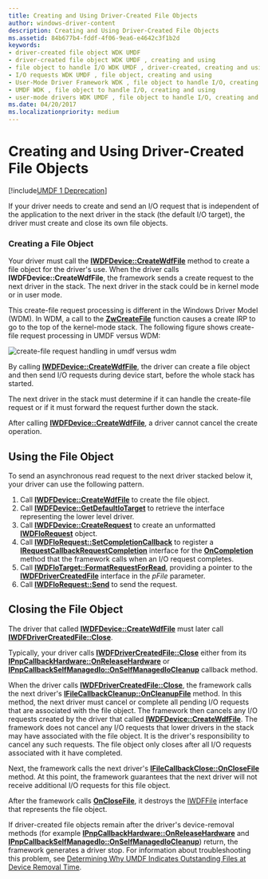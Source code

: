 ```yaml
---
title: Creating and Using Driver-Created File Objects
author: windows-driver-content
description: Creating and Using Driver-Created File Objects
ms.assetid: 84b677b4-fddf-4f06-9ea6-e4642c3f1b2d
keywords:
- driver-created file object WDK UMDF
- driver-created file object WDK UMDF , creating and using
- file object to handle I/O WDK UMDF , driver-created, creating and using
- I/O requests WDK UMDF , file object, creating and using
- User-Mode Driver Framework WDK , file object to handle I/O, creating and using
- UMDF WDK , file object to handle I/O, creating and using
- user-mode drivers WDK UMDF , file object to handle I/O, creating and using
ms.date: 04/20/2017
ms.localizationpriority: medium
---
```


# Creating and Using Driver-Created File Objects


[!include[UMDF 1 Deprecation](../umdf-1-deprecation.md)]

If your driver needs to create and send an I/O request that is independent of the application to the next driver in the stack (the default I/O target), the driver must create and close its own file objects.

### Creating a File Object

Your driver must call the [**IWDFDevice::CreateWdfFile**](https://msdn.microsoft.com/library/windows/hardware/ff558828) method to create a file object for the driver's use. When the driver calls **IWDFDevice::CreateWdfFile**, the framework sends a create request to the next driver in the stack. The next driver in the stack could be in kernel mode or in user mode.

This create-file request processing is different in the Windows Driver Model (WDM). In WDM, a call to the [**ZwCreateFile**](https://msdn.microsoft.com/library/windows/hardware/ff566424) function causes a create IRP to go to the top of the kernel-mode stack. The following figure shows create-file request processing in UMDF versus WDM:

![create-file request handling in umdf versus wdm](images/drvrcrtfile.gif)

By calling [**IWDFDevice::CreateWdfFile**](https://msdn.microsoft.com/library/windows/hardware/ff558828), the driver can create a file object and then send I/O requests during device start, before the whole stack has started.

The next driver in the stack must determine if it can handle the create-file request or if it must forward the request further down the stack.

After calling [**IWDFDevice::CreateWdfFile**](https://msdn.microsoft.com/library/windows/hardware/ff558828), a driver cannot cancel the create operation.

## Using the File Object


To send an asynchronous read request to the next driver stacked below it, your driver can use the following pattern.

1.  Call [**IWDFDevice::CreateWdfFile**](https://msdn.microsoft.com/library/windows/hardware/ff558828) to create the file object.
2.  Call [**IWDFDevice::GetDefaultIoTarget**](https://msdn.microsoft.com/library/windows/hardware/ff558831) to retrieve the interface representing the lower level driver.
3.  Call [**IWDFDevice::CreateRequest**](https://msdn.microsoft.com/library/windows/hardware/ff557021) to create an unformatted [**IWDFIoRequest**](https://msdn.microsoft.com/library/windows/hardware/ff558985) object.
4.  Call [**IWDFIoRequest::SetCompletionCallback**](https://msdn.microsoft.com/library/windows/hardware/ff559153) to register a [**IRequestCallbackRequestCompletion**](https://msdn.microsoft.com/library/windows/hardware/ff556904) interface for the [**OnCompletion**](https://msdn.microsoft.com/library/windows/hardware/ff556905) method that the framework calls when an I/O request completes.
5.  Call [**IWDFIoTarget::FormatRequestForRead**](https://msdn.microsoft.com/library/windows/hardware/ff559233), providing a pointer to the [**IWDFDriverCreatedFile**](https://msdn.microsoft.com/library/windows/hardware/ff558895) interface in the *pFile* parameter.
6.  Call [**IWDFIoRequest::Send**](https://msdn.microsoft.com/library/windows/hardware/ff559149) to send the request.

## Closing the File Object


The driver that called [**IWDFDevice::CreateWdfFile**](https://msdn.microsoft.com/library/windows/hardware/ff558828) must later call [**IWDFDriverCreatedFile::Close**](https://msdn.microsoft.com/library/windows/hardware/ff558897).

Typically, your driver calls [**IWDFDriverCreatedFile::Close**](https://msdn.microsoft.com/library/windows/hardware/ff558897) either from its [**IPnpCallbackHardware::OnReleaseHardware**](https://msdn.microsoft.com/library/windows/hardware/ff556768) or [**IPnpCallbackSelfManagedIo::OnSelfManagedIoCleanup**](https://msdn.microsoft.com/library/windows/hardware/ff556780) callback method.

When the driver calls [**IWDFDriverCreatedFile::Close**](https://msdn.microsoft.com/library/windows/hardware/ff558897), the framework calls the next driver's [**IFileCallbackCleanup::OnCleanupFile**](https://msdn.microsoft.com/library/windows/hardware/ff554905) method. In this method, the next driver must cancel or complete all pending I/O requests that are associated with the file object. The framework then cancels any I/O requests created by the driver that called [**IWDFDevice::CreateWdfFile**](https://msdn.microsoft.com/library/windows/hardware/ff558828). The framework does not cancel any I/O requests that lower drivers in the stack may have associated with the file object. It is the driver's responsibility to cancel any such requests. The file object only closes after all I/O requests associated with it have completed.

Next, the framework calls the next driver's [**IFileCallbackClose::OnCloseFile**](https://msdn.microsoft.com/library/windows/hardware/ff554910) method. At this point, the framework guarantees that the next driver will not receive additional I/O requests for this file object.

After the framework calls [**OnCloseFile**](https://msdn.microsoft.com/library/windows/hardware/ff554910), it destroys the [IWDFFile](https://msdn.microsoft.com/library/windows/hardware/ff558912) interface that represents the file object.

If driver-created file objects remain after the driver's device-removal methods (for example [**IPnpCallbackHardware::OnReleaseHardware**](https://msdn.microsoft.com/library/windows/hardware/ff556768) and [**IPnpCallbackSelfManagedIo::OnSelfManagedIoCleanup**](https://msdn.microsoft.com/library/windows/hardware/ff556780)) return, the framework generates a driver stop. For information about troubleshooting this problem, see [Determining Why UMDF Indicates Outstanding Files at Device Removal Time](determining-why-umdf-indicates-outstanding-files-at-device-removal-tim.md).

 

 





